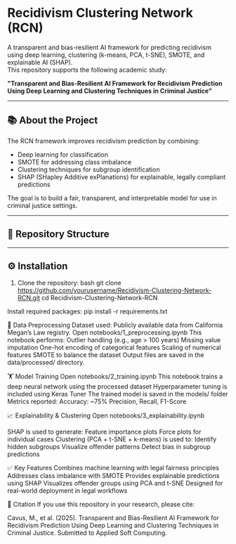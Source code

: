 # Recidivism Clustering Network (RCN)

A transparent and bias-resilient AI framework for predicting recidivism using deep learning, clustering (k-means, PCA, t-SNE), SMOTE, and explainable AI (SHAP).  
This repository supports the following academic study:

**"Transparent and Bias-Resilient AI Framework for Recidivism Prediction Using Deep Learning and Clustering Techniques in Criminal Justice"**

---

## 📚 About the Project

The RCN framework improves recidivism prediction by combining:
- Deep learning for classification
- SMOTE for addressing class imbalance
- Clustering techniques for subgroup identification
- SHAP (SHapley Additive exPlanations) for explainable, legally compliant predictions

The goal is to build a fair, transparent, and interpretable model for use in criminal justice settings.

---

## 📁 Repository Structure


---

## ⚙️ Installation

1. Clone the repository:
bash
git clone https://github.com/yourusername/Recidivism-Clustering-Network-RCN.git
cd Recidivism-Clustering-Network-RCN

Install required packages:
pip install -r requirements.txt

🧹 Data Preprocessing
Dataset used: Publicly available data from California Megan’s Law registry.
Open notebooks/1_preprocessing.ipynb
This notebook performs:
Outlier handling (e.g., age > 100 years)
Missing value imputation
One-hot encoding of categorical features
Scaling of numerical features
SMOTE to balance the dataset
Output files are saved in the data/processed/ directory.

🏋️ Model Training
Open notebooks/2_training.ipynb
This notebook trains a deep neural network using the processed dataset
Hyperparameter tuning is included using Keras Tuner
The trained model is saved in the models/ folder
Metrics reported:
Accuracy: ~75%
Precision, Recall, F1-Score

📈 Explainability & Clustering
Open notebooks/3_explainability.ipynb

SHAP is used to generate:
Feature importance plots
Force plots for individual cases
Clustering (PCA + t-SNE + k-means) is used to:
Identify hidden subgroups
Visualize offender patterns
Detect bias in subgroup predictions

✅ Key Features
Combines machine learning with legal fairness principles
Addresses class imbalance with SMOTE
Provides explainable predictions using SHAP
Visualizes offender groups using PCA and t-SNE
Designed for real-world deployment in legal workflows

📜 Citation
If you use this repository in your research, please cite:

Cavus, M., et al. (2025).
Transparent and Bias-Resilient AI Framework for Recidivism Prediction Using Deep Learning and Clustering Techniques in Criminal Justice.
Submitted to Applied Soft Computing.


